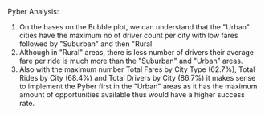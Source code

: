 Pyber Analysis:

1. On the bases on the Bubble plot, we can understand that the "Urban" cities have the maximum no of driver count per city with low fares followed by "Suburban" and then "Rural
2. Although in "Rural" areas, there is less number of drivers their average fare per ride is much more than the "Suburban" and "Urban" areas.
3. Also with the maximum number Total Fares by City Type (62.7%), Total Rides by City (68.4%) and Total Drivers by City (86.7%)  it makes sense to implement the Pyber first in the "Urban" areas as it has the maximum amount of opportunities available thus would have a higher success rate.
